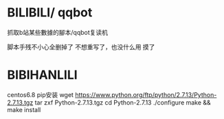 # BILIBILI/ qqbot
抓取b站某些數據的腳本/qqbot复读机

脚本手残不小心全删掉了
不想重写了，也没什么用
摸了
# BIBIHANLILI
centos6.8 pip安装
wget https://www.python.org/ftp/python/2.7.13/Python-2.7.13.tgz
tar zxf Python-2.7.13.tgz
cd Python-2.7.13
./configure
make && make install

